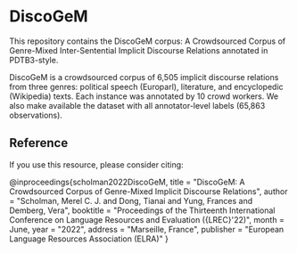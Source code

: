 # DiscoGeM
 
This repository contains the DiscoGeM corpus: A Crowdsourced Corpus of Genre-Mixed Inter-Sentential Implicit Discourse Relations annotated in PDTB3-style.
 
DiscoGeM is a crowdsourced corpus of 6,505 implicit discourse relations from three genres: political speech (Europarl), literature, and encyclopedic (Wikipedia) texts. Each instance was annotated by 10 crowd workers.
We also make available the dataset with all annotator-level labels (65,863 observations).
 
 ## Reference
 If you use this resource, please consider citing:
 
 @inproceedings{scholman2022DiscoGeM,
    title = "DiscoGeM: A Crowdsourced Corpus of Genre-Mixed Implicit Discourse Relations",
    author = "Scholman, Merel C. J.  and
    Dong, Tianai and
    Yung, Frances and
    Demberg, Vera",
    booktitle = "Proceedings of the Thirteenth International Conference on Language Resources and Evaluation ({LREC}'22)",
    month = June,
    year = "2022",
    address = "Marseille, France",
    publisher = "European Language Resources Association (ELRA)"
}
